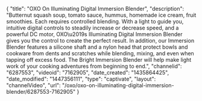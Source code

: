{
    "title": "OXO On Illuminating Digital Immersion  Blender",
    "description": "Butternut squash soup, tomato sauce, hummus, homemade ice cream, fruit smoothies. Each requires controlled blending. With a light to guide you, intuitive digital controls to steadily increase or decrease speed, and a powerful DC motor, OXO\u2019s Illuminating Digital Immersion Blender gives you the control to create the perfect result. In addition, our Immersion Blender features a silicone shaft and a nylon head that protect bowls and cookware from dents and scratches while blending, mixing, and even when tapping off excess food. The Bright Immersion Blender will help make light work of your cooking adventures from beginning to end.",
    "channelid": "6287553",
    "videoid": "7162905",
    "date_created": "1435864425",
    "date_modified": "1447356111",
    "type": "captivate",
    "layout": "channelVideo",
    "url": "\/oxo\/oxo-on-illuminating-digital-immersion-blender\/6287553-7162905"
}